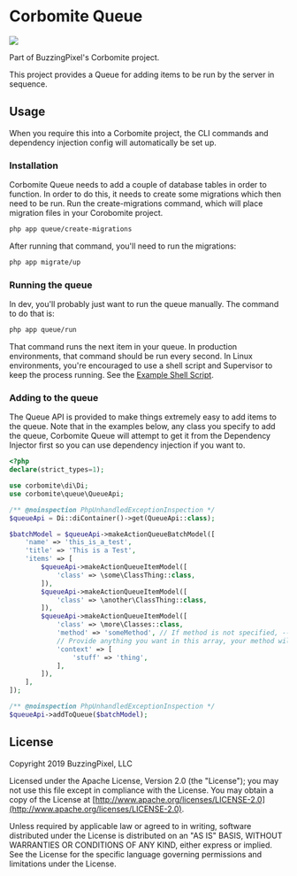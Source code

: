 # Corbomite Queue

<p><a href="https://travis-ci.org/buzzingpixel/corbomite-queue"><img src="https://travis-ci.org/buzzingpixel/corbomite-queue.svg?branch=master"></a></p>

Part of BuzzingPixel's Corbomite project.

This project provides a Queue for adding items to be run by the server in sequence.

## Usage

When you require this into a Corbomite project, the CLI commands and dependency injection config will automatically be set up.

### Installation

Corbomite Queue needs to add a couple of database tables in order to function. In order to do this, it needs to create some migrations which then need to be run. Run the create-migrations command, which will place migration files in your Corobomite project.

```bash
php app queue/create-migrations
```

After running that command, you'll need to run the migrations:

```bash
php app migrate/up
```

### Running the queue

In dev, you'll probably just want to run the queue manually. The command to do that is:

```bash
php app queue/run
```

That command runs the next item in your queue. In production environments, that command should be run every second. In Linux environments, you're encouraged to use a shell script and Supervisor to keep the process running. See the [Example Shell Script](queueRunnerExampleScript.sh`).

### Adding to the queue

The Queue API is provided to make things extremely easy to add items to the queue. Note that in the examples below, any class you specify to add the queue, Corbomite Queue will attempt to get it from the Dependency Injector first so you can use dependency injection if you want to.

```php
<?php
declare(strict_types=1);

use corbomite\di\Di;
use corbomite\queue\QueueApi;

/** @noinspection PhpUnhandledExceptionInspection */
$queueApi = Di::diContainer()->get(QueueApi::class);

$batchModel = $queueApi->makeActionQueueBatchModel([
    'name' => 'this_is_a_test',
    'title' => 'This is a Test',
    'items' => [
        $queueApi->makeActionQueueItemModel([
            'class' => \some\ClassThing::class,
        ]),
        $queueApi->makeActionQueueItemModel([
            'class' => \another\ClassThing::class,
        ]),
        $queueApi->makeActionQueueItemModel([
            'class' => \more\Classes::class,
            'method' => 'someMethod', // If method is not specified, --invoke is assumed
            // Provide anything you want in this array, your method will receive it as an argument
            'context' => [
                'stuff' => 'thing',
            ],
        ]),
    ],
]);

/** @noinspection PhpUnhandledExceptionInspection */
$queueApi->addToQueue($batchModel);
```

## License

Copyright 2019 BuzzingPixel, LLC

Licensed under the Apache License, Version 2.0 (the "License");
you may not use this file except in compliance with the License.
You may obtain a copy of the License at [http://www.apache.org/licenses/LICENSE-2.0](http://www.apache.org/licenses/LICENSE-2.0).

Unless required by applicable law or agreed to in writing, software
distributed under the License is distributed on an "AS IS" BASIS,
WITHOUT WARRANTIES OR CONDITIONS OF ANY KIND, either express or implied.
See the License for the specific language governing permissions and
limitations under the License.
